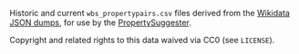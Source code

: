 Historic and current `wbs_propertypairs.csv` files derived from the [Wikidata JSON dumps](https://www.wikidata.org/wiki/Wikidata:Database_download), for use by the [PropertySuggester](https://www.mediawiki.org/wiki/Extension:PropertySuggester).

Copyright and related rights to this data waived via CC0 (see `LICENSE`).